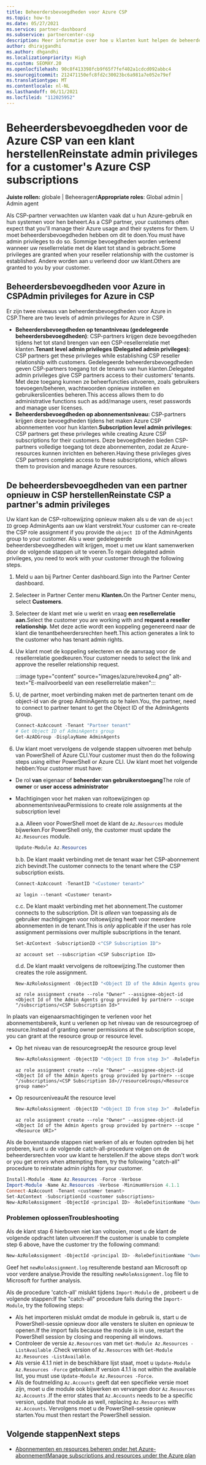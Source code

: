```yaml
---
title: Beheerdersbevoegdheden voor Azure CSP
ms.topic: how-to
ms.date: 05/27/2021
ms.service: partner-dashboard
ms.subservice: partnercenter-csp
description: Meer informatie over hoe u klanten kunt helpen de beheerdersbevoegdheden van een partner te herstellen, zodat de partner kan helpen bij het beheren van de Azure CSP van een klant.
author: dhirajgandhi
ms.author: dhgandhi
ms.localizationpriority: High
ms.custom: SEOMAY.20
ms.openlocfilehash: 90c8f413398fcb9f65f7fef402a1cdcd092abbc4
ms.sourcegitcommit: 212471150efc8fd2c30023bc6a981a7e052e79ef
ms.translationtype: MT
ms.contentlocale: nl-NL
ms.lasthandoff: 06/11/2021
ms.locfileid: "112025952"
---
```

# <a name="reinstate-admin-privileges-for-a-customers-azure-csp-subscriptions"></a><span data-ttu-id="467a3-103">Beheerdersbevoegdheden voor de Azure CSP van een klant herstellen</span><span class="sxs-lookup"><span data-stu-id="467a3-103">Reinstate admin privileges for a customer's Azure CSP subscriptions</span></span>  

<span data-ttu-id="467a3-104">**Juiste rollen:** globale | Beheeragent</span><span class="sxs-lookup"><span data-stu-id="467a3-104">**Appropriate roles**: Global admin | Admin agent</span></span>

<span data-ttu-id="467a3-105">Als CSP-partner verwachten uw klanten vaak dat u hun Azure-gebruik en hun systemen voor hen beheert.</span><span class="sxs-lookup"><span data-stu-id="467a3-105">As a CSP partner, your customers often expect that you'll manage their Azure usage and their systems for them.</span></span> <span data-ttu-id="467a3-106">U moet beheerdersbevoegdheden hebben om dit te doen.</span><span class="sxs-lookup"><span data-stu-id="467a3-106">You must have admin privileges to do so.</span></span> <span data-ttu-id="467a3-107">Sommige bevoegdheden worden verleend wanneer uw resellerrelatie met de klant tot stand is gebracht.</span><span class="sxs-lookup"><span data-stu-id="467a3-107">Some privileges are granted when your reseller relationship with the customer is established.</span></span> <span data-ttu-id="467a3-108">Andere worden aan u verleend door uw klant.</span><span class="sxs-lookup"><span data-stu-id="467a3-108">Others are granted to you by your customer.</span></span>

## <a name="admin-privileges-for-azure-in-csp"></a><span data-ttu-id="467a3-109">Beheerdersbevoegdheden voor Azure in CSP</span><span class="sxs-lookup"><span data-stu-id="467a3-109">Admin privileges for Azure in CSP</span></span>

<span data-ttu-id="467a3-110">Er zijn twee niveaus van beheerdersbevoegdheden voor Azure in CSP.</span><span class="sxs-lookup"><span data-stu-id="467a3-110">There are two levels of admin privileges for Azure in CSP.</span></span>

- <span data-ttu-id="467a3-111">**Beheerdersbevoegdheden op tenantniveau (gedelegeerde beheerdersbevoegdheden)**: CSP-partners krijgen deze bevoegdheden tijdens het tot stand brengen van een CSP-resellerrelatie met klanten.</span><span class="sxs-lookup"><span data-stu-id="467a3-111">**Tenant level admin privileges (Delegated admin privileges)**:  CSP partners get these privileges while establishing CSP reseller relationship with customers.</span></span> <span data-ttu-id="467a3-112">Gedelegeerde beheerdersbevoegdheden geven CSP-partners toegang tot de tenants van hun klanten.</span><span class="sxs-lookup"><span data-stu-id="467a3-112">Delegated admin privileges give CSP partners access to their customers' tenants.</span></span> <span data-ttu-id="467a3-113">Met deze toegang kunnen ze beheerfuncties uitvoeren, zoals gebruikers toevoegen/beheren, wachtwoorden opnieuw instellen en gebruikerslicenties beheren.</span><span class="sxs-lookup"><span data-stu-id="467a3-113">This access allows them to do administrative functions such as add/manage users, reset passwords and manage user licenses.</span></span>
- <span data-ttu-id="467a3-114">**Beheerdersbevoegdheden op abonnementsniveau:** CSP-partners krijgen deze bevoegdheden tijdens het maken Azure CSP abonnementen voor hun klanten.</span><span class="sxs-lookup"><span data-stu-id="467a3-114">**Subscription level admin privileges**: CSP partners get these privileges while creating Azure CSP subscriptions for their customers.</span></span> <span data-ttu-id="467a3-115">Deze bevoegdheden bieden CSP-partners volledige toegang tot deze abonnementen, zodat ze Azure-resources kunnen inrichten en beheren.</span><span class="sxs-lookup"><span data-stu-id="467a3-115">Having these privileges gives CSP partners complete access to these subscriptions, which allows them to provision and manage Azure resources.</span></span>

## <a name="reinstate-csp-a-partners-admin-privileges"></a><span data-ttu-id="467a3-116">De beheerdersbevoegdheden van een partner opnieuw in CSP herstellen</span><span class="sxs-lookup"><span data-stu-id="467a3-116">Reinstate CSP a partner's admin privileges</span></span>

<span data-ttu-id="467a3-117">Uw klant kan de CSP-roltoewijzing opnieuw maken als u de van de `object ID` groep AdminAgents aan uw klant verstrekt.</span><span class="sxs-lookup"><span data-stu-id="467a3-117">Your customer can re-create the CSP role assignment if you provide the `object ID` of the AdminAgents group to your customer.</span></span> <span data-ttu-id="467a3-118">Als u weer gedelegeerde beheerdersbevoegdheden wilt krijgen, moet u met uw klant samenwerken door de volgende stappen uit te voeren.</span><span class="sxs-lookup"><span data-stu-id="467a3-118">To regain delegated admin privileges, you need to work with your customer through the following steps.</span></span>

1. <span data-ttu-id="467a3-119">Meld u aan bij Partner Center dashboard.</span><span class="sxs-lookup"><span data-stu-id="467a3-119">Sign into the Partner Center dashboard.</span></span>

2. <span data-ttu-id="467a3-120">Selecteer in Partner Center menu **Klanten.**</span><span class="sxs-lookup"><span data-stu-id="467a3-120">On the Partner Center menu, select **Customers**.</span></span>

3. <span data-ttu-id="467a3-121">Selecteer de klant met wie u werkt en vraag **een resellerrelatie aan.**</span><span class="sxs-lookup"><span data-stu-id="467a3-121">Select the customer you are working with and **request a reseller relationship**.</span></span> <span data-ttu-id="467a3-122">Met deze actie wordt een koppeling gegenereerd naar de klant die tenantbeheerdersrechten heeft.</span><span class="sxs-lookup"><span data-stu-id="467a3-122">This action generates a link to the customer who has tenant admin rights.</span></span>

4. <span data-ttu-id="467a3-123">Uw klant moet de koppeling selecteren en de aanvraag voor de resellerrelatie goedkeuren.</span><span class="sxs-lookup"><span data-stu-id="467a3-123">Your customer needs to select the link and approve the reseller relationship request.</span></span>

   :::image type="content" source="images/azure/revoke4.png" alt-text="E-mailvoorbeeld van een resellerrelatie maken":::

5. <span data-ttu-id="467a3-125">U, de partner, moet verbinding maken met de partnerten tenant om de object-id van de groep AdminAgents op te halen.</span><span class="sxs-lookup"><span data-stu-id="467a3-125">You, the partner, need to connect to partner tenant to get the Object ID of the AdminAgents group.</span></span>
  
   ```powershell
   Connect-AzAccount -Tenant "Partner tenant"
   # Get Object ID of AdminAgents group
   Get-AzADGroup -DisplayName AdminAgents
   ```

6. <span data-ttu-id="467a3-126">Uw klant moet vervolgens de volgende stappen uitvoeren met behulp van PowerShell of Azure CLI.</span><span class="sxs-lookup"><span data-stu-id="467a3-126">Your customer must then do the following steps using either PowerShell or Azure CLI.</span></span> <span data-ttu-id="467a3-127">Uw klant moet het volgende hebben:</span><span class="sxs-lookup"><span data-stu-id="467a3-127">Your customer must have:</span></span>

- <span data-ttu-id="467a3-128">De rol **van** eigenaar of **beheerder van gebruikerstoegang**</span><span class="sxs-lookup"><span data-stu-id="467a3-128">The role of **owner** or **user access administrator**</span></span> 
- <span data-ttu-id="467a3-129">Machtigingen voor het maken van roltoewijzingen op abonnementsniveau</span><span class="sxs-lookup"><span data-stu-id="467a3-129">Permissions to create role assignments at the subscription level</span></span>

   <span data-ttu-id="467a3-130">a.</span><span class="sxs-lookup"><span data-stu-id="467a3-130">a.</span></span> <span data-ttu-id="467a3-131">Alleen voor PowerShell moet de klant de `Az.Resources` module bijwerken.</span><span class="sxs-lookup"><span data-stu-id="467a3-131">For PowerShell only, the customer must update the `Az.Resources` module.</span></span>
   ```powershell
   Update-Module Az.Resources
   ```

   <span data-ttu-id="467a3-132">b.</span><span class="sxs-lookup"><span data-stu-id="467a3-132">b.</span></span> <span data-ttu-id="467a3-133">De klant maakt verbinding met de tenant waar het CSP-abonnement zich bevindt.</span><span class="sxs-lookup"><span data-stu-id="467a3-133">The customer connects to the tenant where the CSP subscription exists.</span></span>
   ```powershell
   Connect-AzAccount -TenantID "<Customer tenant>"
   ```
   ```azurecli
   az login --tenant <Customer tenant>
   ```

   <span data-ttu-id="467a3-134">c.</span><span class="sxs-lookup"><span data-stu-id="467a3-134">c.</span></span> <span data-ttu-id="467a3-135">De klant maakt verbinding met het abonnement.</span><span class="sxs-lookup"><span data-stu-id="467a3-135">The customer connects to the subscription.</span></span> <span data-ttu-id="467a3-136">Dit is *alleen* van toepassing als de gebruiker machtigingen voor roltoewijzing heeft voor meerdere abonnementen in de tenant.</span><span class="sxs-lookup"><span data-stu-id="467a3-136">This is *only* applicable if the user has role assignment permissions over multiple subscriptions in the tenant.</span></span>

   ```powershell
   Set-AzContext -SubscriptionID <"CSP Subscription ID">
   ```
   ```azurecli
   az account set --subscription <CSP Subscription ID>
   ```

   <span data-ttu-id="467a3-137">d.</span><span class="sxs-lookup"><span data-stu-id="467a3-137">d.</span></span> <span data-ttu-id="467a3-138">De klant maakt vervolgens de roltoewijzing.</span><span class="sxs-lookup"><span data-stu-id="467a3-138">The customer then creates the role assignment.</span></span>
    
   ```powershell
   New-AzRoleAssignment -ObjectID "<Object ID of the Admin Agents group provided by partner>" -RoleDefinitionName "Owner" -Scope "/subscriptions/'<CSP subscription ID>'"
   ```
   ```azurecli
   az role assignment create --role "Owner" --assignee-object-id <Object Id of the Admin Agents group provided by partner> --scope "/subscriptions/<CSP Subscription Id>"
   ```

<span data-ttu-id="467a3-139">In plaats van eigenaarsmachtigingen te verlenen voor het abonnementsbereik, kunt u verlenen op het niveau van de resourcegroep of resource.</span><span class="sxs-lookup"><span data-stu-id="467a3-139">Instead of granting owner permissions at the subscription scope, you can grant at the resource group or resource level.</span></span> 

- <span data-ttu-id="467a3-140">Op het niveau van de resourcegroep</span><span class="sxs-lookup"><span data-stu-id="467a3-140">At the resource group level</span></span>

   ```powershell
   New-AzRoleAssignment -ObjectID "<Object ID from step 3>" -RoleDefinitionName Owner -Scope "/subscriptions/'SubscriptionID of CSP subscription'/resourceGroups/'Resource group name'"
   ```
   ```azurecli
   az role assignment create --role "Owner" --assignee-object-id <Object Id of the Admin Agents group provided by partner> --scope "/subscriptions/<CSP Subscription Id>//resourceGroups/<Resource group name>"
   ```

- <span data-ttu-id="467a3-141">Op resourceniveau</span><span class="sxs-lookup"><span data-stu-id="467a3-141">At the resource level</span></span>

   ```powershell
   New-AzRoleAssignment -ObjectID "<Object ID from step 3>" -RoleDefinitionName Owner -Scope "<Resource URI>"
   ```
   ```azurecli
   az role assignment create --role "Owner" --assignee-object-id <Object Id of the Admin Agents group provided by partner> --scope "<Resource URI>"
   ```

<span data-ttu-id="467a3-142">Als de bovenstaande stappen niet werken of als er fouten optreden bij het proberen, kunt u de volgende catch-all-procedure volgen om de beheerdersrechten voor uw klant te herstellen.</span><span class="sxs-lookup"><span data-stu-id="467a3-142">If the above steps don't work or you get errors when attempting them, try the following "catch-all" procedure to reinstate admin rights for your customer.</span></span>

```powershell
Install-Module -Name Az.Resources -Force -Verbose
Import-Module -Name Az.Resources -Verbose -MinimumVersion 4.1.1
Connect-AzAccount -Tenant <customer tenant>
Set-AzContext -SubscriptionId <customer subscriptions>
New-AzRoleAssignment -ObjectId <principal ID> -RoleDefinitionName "Owner" -Scope "/subscriptions/<customer subscription>" -ObjectType "ForeignGroup"
```

### <a name="troubleshooting"></a><span data-ttu-id="467a3-143">Problemen oplossen</span><span class="sxs-lookup"><span data-stu-id="467a3-143">Troubleshooting</span></span>

<span data-ttu-id="467a3-144">Als de klant stap 6 hierboven niet kan voltooien, moet u de klant de volgende opdracht laten uitvoeren:</span><span class="sxs-lookup"><span data-stu-id="467a3-144">If the customer is unable to complete step 6 above, have the customer try the following command:</span></span>

```powershell
New-AzRoleAssignment -ObjectId <principal ID> -RoleDefinitionName "Owner" -Scope "/subscriptions/<costumer subscription>" -ObjectType "ForeignGroup" -Debug > newRoleAssignment.log
```

<span data-ttu-id="467a3-145">Geef het `newRoleAssignment.log` resulterende bestand aan Microsoft op voor verdere analyse.</span><span class="sxs-lookup"><span data-stu-id="467a3-145">Provide the resulting `newRoleAssignment.log` file to Microsoft for further analysis.</span></span>

<span data-ttu-id="467a3-146">Als de procedure 'catch-all' mislukt tijdens `Import-Module` de , probeert u de volgende stappen:</span><span class="sxs-lookup"><span data-stu-id="467a3-146">If the "catch-all" procedure fails during the `Import-Module`, try the following steps:</span></span>
- <span data-ttu-id="467a3-147">Als het importeren mislukt omdat de module in gebruik is, start u de PowerShell-sessie opnieuw door alle vensters te sluiten en opnieuw te openen.</span><span class="sxs-lookup"><span data-stu-id="467a3-147">If the import fails because the module is in use, restart the PowerShell session by closing and reopening all windows.</span></span>
- <span data-ttu-id="467a3-148">Controleer de versie `Az.Resources` van met `Get-Module Az.Resources -ListAvailable` .</span><span class="sxs-lookup"><span data-stu-id="467a3-148">Check version of `Az.Resources` with `Get-Module Az.Resources -ListAvailable`.</span></span>
- <span data-ttu-id="467a3-149">Als versie 4.1.1 niet in de beschikbare lijst staat, moet u `Update-Module Az.Resources -Force` gebruiken.</span><span class="sxs-lookup"><span data-stu-id="467a3-149">If version 4.1.1 is not within the available list, you must use `Update-Module Az.Resources -Force`.</span></span>
- <span data-ttu-id="467a3-150">Als de foutmelding `Az.Accounts` geeft dat een specifieke versie moet zijn, moet u die module ook bijwerken en vervangen door `Az.Resources` `Az.Accounts` .</span><span class="sxs-lookup"><span data-stu-id="467a3-150">If the error states that `Az.Accounts` needs to be a specific version, update that module as well, replacing `Az.Resources` with `Az.Accounts`.</span></span> <span data-ttu-id="467a3-151">Vervolgens moet u de PowerShell-sessie opnieuw starten.</span><span class="sxs-lookup"><span data-stu-id="467a3-151">You must then restart the PowerShell session.</span></span>


## <a name="next-steps"></a><span data-ttu-id="467a3-152">Volgende stappen</span><span class="sxs-lookup"><span data-stu-id="467a3-152">Next steps</span></span>

- [<span data-ttu-id="467a3-153">Abonnementen en resources beheren onder het Azure-abonnement</span><span class="sxs-lookup"><span data-stu-id="467a3-153">Manage subscriptions and resources under the Azure plan</span></span>](azure-plan-manage.md)
